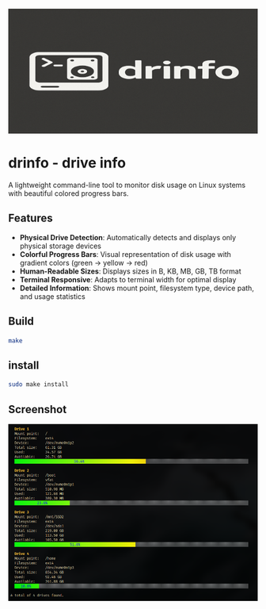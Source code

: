 ![logo](logo.png)
# drinfo - drive info

A lightweight command-line tool to monitor disk usage on Linux systems with beautiful colored progress bars.

## Features

- **Physical Drive Detection**: Automatically detects and displays only physical storage devices
- **Colorful Progress Bars**: Visual representation of disk usage with gradient colors (green → yellow → red)
- **Human-Readable Sizes**: Displays sizes in B, KB, MB, GB, TB format
- **Terminal Responsive**: Adapts to terminal width for optimal display
- **Detailed Information**: Shows mount point, filesystem type, device path, and usage statistics

## Build

```bash
make
```

## install

```bash
sudo make install
```

## Screenshot

![screenshot](screenshot_28062025_200709.jpg)


